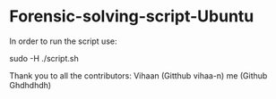 # Forensic-solving-script-Ubuntu

In order to run the script use:

sudo -H ./script.sh


Thank you to all the contributors:
Vihaan (Gitthub vihaa-n)
me (Github Ghdhdhdh)
